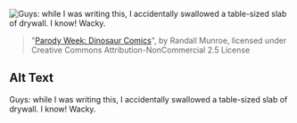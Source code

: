 ![Guys: while I was writing this, I accidentally swallowed a table-sized slab of drywall.  I know!  Wacky.](https://imgs.xkcd.com/comics/dinosaur_comics.png)
> "[Parody Week: Dinosaur Comics](https://xkcd.com/145/)", by Randall Munroe, licensed under Creative Commons Attribution-NonCommercial 2.5 License

## Alt Text
Guys: while I was writing this, I accidentally swallowed a table-sized slab of drywall.  I know!  Wacky.
